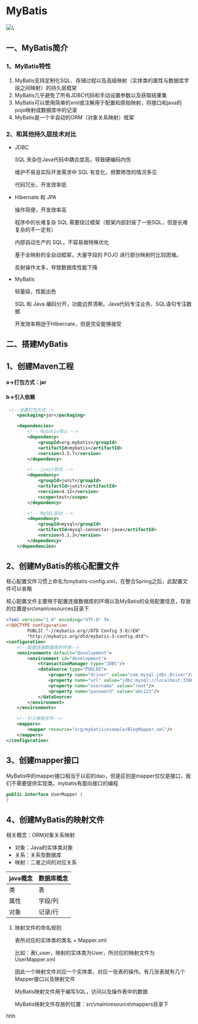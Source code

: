 # MyBatis

![](https://picture-1310712259.cos.ap-nanjing.myqcloud.com/MyBatis.png)\

## 一、MyBatis简介

### 1、MyBatis特性

1. MyBatis支持定制化SQL、存储过程以及高级映射（实体类的属性与数据库字段之间映射）的持久层框架
2. MyBatis几乎避免了所有JDBC代码和手动设置参数以及获取结果集
3. MyBatis可以使用简单的xml或注解用于配置和原始映射，将接口和java的pojo映射成数据库中的记录
4. MyBatis是一个半自动的ORM（对象关系映射）框架

### 2、和其他持久层技术对比

* JDBC

  SQL 夹杂在Java代码中耦合度高，导致硬编码内伤

  维护不易且实际开发需求中 SQL 有变化，频繁修改的情况多见

  代码冗长，开发效率低

* Hibernate 和 JPA

  操作简便，开发效率高

  程序中的长难复杂 SQL 需要绕过框架（框架内部封装了一些SQL，但是长难复杂的不一定有）

  内部自动生产的 SQL，不容易做特殊优化

  基于全映射的全自动框架，大量字段的 POJO 进行部分映射时比较困难。

  反射操作太多，导致数据库性能下降

* MyBatis

  轻量级，性能出色

  SQL 和 Java 编码分开，功能边界清晰。Java代码专注业务、SQL语句专注数据

  开发效率稍逊于HIbernate，但是完全能够接受

## 二、搭建MyBatis

## 1、创建Maven工程

#### a->打包方式：jar

#### b->引入依赖

```xml
 <!--设置打包方式-->
    <packaging>jar</packaging>

    <dependencies>
        <!-- Mybatis核心 -->
        <dependency>
            <groupId>org.mybatis</groupId>
            <artifactId>mybatis</artifactId>
            <version>3.5.7</version>
        </dependency>

        <!-- junit测试 -->
        <dependency>
            <groupId>junit</groupId>
            <artifactId>junit</artifactId>
            <version>4.12</version>
            <scope>test</scope>
        </dependency>

        <!-- MySQL驱动 -->
        <dependency>
            <groupId>mysql</groupId>
            <artifactId>mysql-connector-java</artifactId>
            <version>5.1.3</version>
        </dependency>
    </dependencies>
```

## 2、创建MyBatis的核心配置文件

核心配置文件习惯上命名为mybatis-config.xml，在整合Spring之后，此配置文件可以省略

核心配置文件主要用于配置连接数据库的环境以及MyBatis的全局配置信息，存放的位置是src\main\resources目录下

```xml
<?xml version="1.0" encoding="UTF-8" ?>
<!DOCTYPE configuration
        PUBLIC "-//mybatis.org//DTD Config 3.0//EN"
        "http://mybatis.org/dtd/mybatis-3-config.dtd">
<configuration>
    <!--配置连接数据库的环境-->
    <environments default="development">
        <environment id="development">
            <transactionManager type="JDBC"/>
            <dataSource type="POOLED">
                <property name="driver" value="com.mysql.jdbc.Driver"/>
                <property name="url" value="jdbc:mysql://localhost:3306/mybatis"/>
                <property name="username" value="root"/>
                <property name="password" value="abc123"/>
            </dataSource>
        </environment>
    </environments>

    <!--引入映射文件-->
    <mappers>
        <mapper resource="org/mybatis/example/BlogMapper.xml"/>
    </mappers>
</configuration>
```

## 3、创建mapper接口

MyBatis中的mapper接口相当于以前的dao，但是区别是mapper仅仅是接口，我们不需要提供实现类。mybatis有面向接口的编程

```java
public interface UserMapper {
}
```

## 4、创建MyBatis的映射文件

相关概念：ORM对象关系映射

* 对象：Java的实体类对象
* 关系：关系型数据库
* 映射：二者之间的对应关系

| java概念 | 数据库概念 |
| -------- | ---------- |
| 类       | 表         |
| 属性     | 字段/列    |
| 对象     | 记录/行    |

1. 映射文件的命名规则

   表所对应的实体类的类名 + Mapper.xml

   比如：表t_user，映射的实体类为User，所对应的映射文件为UserMapper.xml

   因此一个映射文件对应一个实体类，对应一张表的操作。有几张表就有几个Mapper接口以及映射文件

   MyBatis映射文件用于编写SQL，访问以及操作表中的数据

   MyBatis映射文件存放的位置：src\main\resource\mappers目录下





hhh